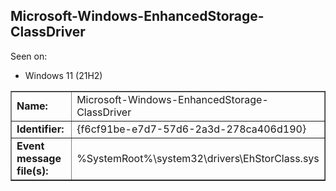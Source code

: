 ## Microsoft-Windows-EnhancedStorage-ClassDriver

Seen on:
* Windows 11 (21H2)

<table border="1" class="docutils">
  <tbody>
    <tr>
      <td><b>Name:</b></td>
      <td>Microsoft-Windows-EnhancedStorage-ClassDriver</td>
    </tr>
    <tr>
      <td><b>Identifier:</b></td>
      <td>{f6cf91be-e7d7-57d6-2a3d-278ca406d190}</td>
    </tr>
    <tr>
      <td><b>Event message file(s):</b></td>
      <td>%SystemRoot%\system32\drivers\EhStorClass.sys</td>
    </tr>
  </tbody>
</table>

&nbsp;

